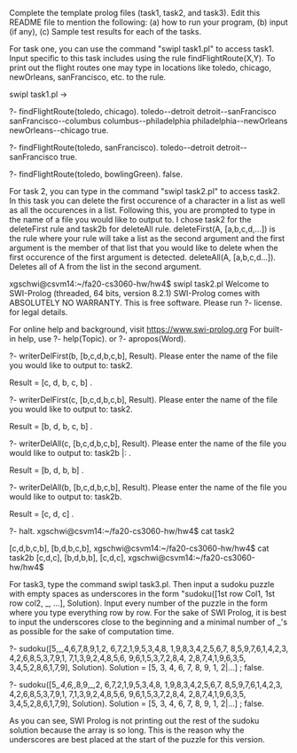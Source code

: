 Complete the template prolog files (task1, task2, and task3).
Edit this README file to mention the following: (a) how to run your program, (b) input (if any), (c) Sample test results for each of the tasks.

For task one, you can use the command "swipl task1.pl" to access task1. Input specific to this task includes using the rule findFlightRoute(X,Y).
To print out the flight routes one may type in locations like toledo, chicago, newOrleans, sanFrancisco, etc. to the rule. 

swipl task1.pl ->

?- findFlightRoute(toledo, chicago).
toledo--detroit  detroit--sanFrancisco  sanFrancisco--columbus  columbus--philadelphia  philadelphia--newOrleans  newOrleans--chicago
true.

?- findFlightRoute(toledo, sanFrancisco).
toledo--detroit  detroit--sanFrancisco
true.

?- findFlightRoute(toledo, bowlingGreen).
false.


For task 2, you can type in the command "swipl task2.pl" to access task2. In this task you can delete the first occurence of a character in a list as well as all the occurences in a list.
Following this, you are prompted to type in the name of a file you would like to output to. I chose task2 for the deleteFirst rule and task2b for deleteAll rule. deleteFirst(A, [a,b,c,d,...]) is the rule where
your rule will take a list as the second argument and the first argument is the member of that list that you would like to delete when the first occurence of the first argument is detected.
deleteAll(A, [a,b,c,d...]). Deletes all of A from the list in the second argument.



xgschwi@csvm14:~/fa20-cs3060-hw/hw4$ swipl task2.pl
Welcome to SWI-Prolog (threaded, 64 bits, version 8.2.1)
SWI-Prolog comes with ABSOLUTELY NO WARRANTY. This is free software.
Please run ?- license. for legal details.

For online help and background, visit https://www.swi-prolog.org
For built-in help, use ?- help(Topic). or ?- apropos(Word).

?- writerDelFirst(b, [b,c,d,b,c,b], Result).
Please enter the name of the file you would like to output to: task2.

Result = [c, d, b, c, b] .

?- writerDelFirst(c, [b,c,d,b,c,b], Result).
Please enter the name of the file you would like to output to: task2.

Result = [b, d, b, c, b] .

?- writerDelAll(c, [b,c,d,b,c,b], Result).
Please enter the name of the file you would like to output to: task2b
|: .

Result = [b, d, b, b] .

?- writerDelAll(b, [b,c,d,b,c,b], Result).
Please enter the name of the file you would like to output to: task2b.

Result = [c, d, c] .

?- halt.
xgschwi@csvm14:~/fa20-cs3060-hw/hw4$ cat task2

[c,d,b,c,b], [b,d,b,c,b], xgschwi@csvm14:~/fa20-cs3060-hw/hw4$ cat task2b
[c,d,c],
[b,d,b,b], [c,d,c], xgschwi@csvm14:~/fa20-cs3060-hw/hw4$




For task3, type the command swipl task3.pl. Then input a sudoku puzzle with empty spaces as underscores in the form "sudoku([1st row Col1, 1st row col2, _, ...], Solution). Input every number of the puzzle in the form where you type everything row by row. For the sake of SWI Prolog, it is best to input the underscores close to the beginning and a minimal number of _'s as possible for the sake of computation time.


?- sudoku([5,_,4,6,7,8,9,1,2,
	   6,7,2,1,9,5,3,4,8,
	   1,9,8,3,4,2,5,6,7,
	   8,5,9,7,6,1,4,2,3,
	   4,2,6,8,5,3,7,9,1,
	   7,1,3,9,2,4,8,5,6,
	   9,6,1,5,3,7,2,8,4,
	   2,8,7,4,1,9,6,3,5,                                                                                                      3,4,5,2,8,6,1,7,9], Solution).
Solution = [5, 3, 4, 6, 7, 8, 9, 1, 2|...] ;
false.

?- sudoku([5,_,4,6,_,8,9,_,2,
	   6,7,2,1,9,5,3,4,8,
	   1,9,8,3,4,2,5,6,7,
	   8,5,9,7,6,1,4,2,3,
	   4,2,6,8,5,3,7,9,1,
	   7,1,3,9,2,4,8,5,6,
	   9,6,1,5,3,7,2,8,4,
	   2,8,7,4,1,9,6,3,5,                                                                                                      3,4,5,2,8,6,1,7,9], Solution).
Solution = [5, 3, 4, 6, 7, 8, 9, 1, 2|...] ;
false.


As you can see, SWI Prolog is not printing out the rest of the sudoku solution because the array is so long. This is the reason why the underscores are best placed at the start of the puzzle for this version.
